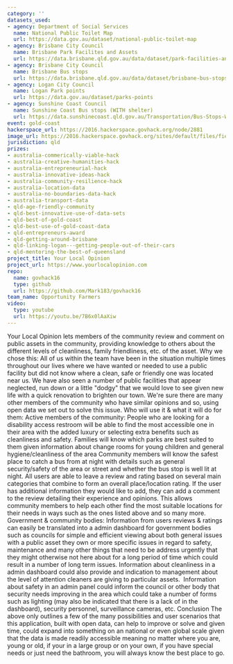 ```yaml
---
category: ''
datasets_used:
- agency: Department of Social Services
  name: National Public Toilet Map
  url: https://data.gov.au/dataset/national-public-toilet-map
- agency: Brisbane City Council
  name: Brisbane Park Facilites and Assets
  url: https://data.brisbane.qld.gov.au/data/dataset/park-facilities-and-assets
- agency: Brisbane City Council
  name: Brisbane Bus stops
  url: https://data.brisbane.qld.gov.au/data/dataset/brisbane-bus-stops
- agency: Logan City Council
  name: Logan Park points
  url: https://data.gov.au/dataset/parks-points
- agency: Sunshine Coast Council
  name: Sunshine Coast Bus stops (WITH shelter)
  url: https://data.sunshinecoast.qld.gov.au/Transportation/Bus-Stops-With-Shelter-Sunshine-Coast/ryxk-xmsx
event: gold-coast
hackerspace_url: https://2016.hackerspace.govhack.org/node/2881
image_url: https://2016.hackerspace.govhack.org/sites/default/files/field/image/team-image-01.png
jurisdiction: qld
prizes:
- australia-commerically-viable-hack
- australia-creative-humanities-hack
- australia-entrepreneurial-hack
- australia-innovative-ideas-hack
- australia-community-resilience-hack
- australia-location-data
- australia-no-boundaries-data-hack
- australia-transport-data
- qld-age-friendly-community
- qld-best-innovative-use-of-data-sets
- qld-best-of-gold-coast
- qld-best-use-of-gold-coast-data
- qld-entrepreneurs-award
- qld-getting-around-brisbane
- qld-linking-logan---getting-people-out-of-their-cars
- qld-mentoring-the-best-of-queensland
project_title: Your Local Opinion
project_url: https://www.yourlocalopinion.com
repo:
  name: govhack16
  type: github
  url: https://github.com/Mark183/govhack16
team_name: Opportunity Farmers
video:
  type: youtube
  url: https://youtu.be/7B6x0lAaXiw
---
```


Your Local Opinion lets members of the community review and comment on public assets in the community, providing knowledge to others about the different levels of cleanliness, family friendliness, etc. of the asset.
Why we chose this:
All of us within the team have been in the situation multiple times throughout our lives where we have wanted or needed to use a public facility but did not know where a clean, safe or friendly one was located near us. We have also seen a number of public facilities that appear neglected, run down or a little "dodgy" that we would love to see given new life with a quick renovation to brighten our town. We're sure there are many other members of the community who have similar opinions and so, using open data we set out to solve this issue.
Who will use it & what it will do for them:
Active members of the community:
People who are looking for a disability access restroom will be able to find the most accessible one in their area with the added luxury or selecting extra benefits such as cleanliness and safety.
Families will know which parks are best suited to them given information about change rooms for young children and general hygiene/cleanliness of the area
Community members will know the safest place to catch a bus from at night with details such as general security/safety of the area or street and whether the bus stop is well lit at night.
All users are able to leave a review and rating based on several main categories that combine to form an overall place/location rating. If the user has additional information they would like to add, they can add a comment to the review detailing their experience and opinions. This allows community members to help each other find the most suitable locations for their needs in ways such as the ones listed above and so many more.
Government & community bodies:
Information from users reviews & ratings can easily be translated into a admin dashboard for government bodies such as councils for simple and efficient viewing about both general issues with a public asset they own or more specific issues in regard to safety, maintenance and many other things that need to be address urgently that they might otherwise not here about for a long period of time which could result in a number of long term issues.
Information about cleanliness in a admin dashboard could also provide and indication to management about the level of attention cleaners are giving to particular assets. 
Information about safety in an admin panel could inform the council or other body that security needs improving in the area which could take a number of forms such as lighting (may also be indicated that there is a lack of in the dashboard), security personnel, surveillance cameras, etc.
Conclusion
The above only outlines a few of the many possibilities and user scenarios that this application, built with open data, can help to improve or solve and given time, could expand into something on an national or even global scale given that the data is made readily accessible meaning no matter where you are, young or old, if your in a large group or on your own, if you have special needs or just need the bathroom, you will always know the best place to go.